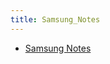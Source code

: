 ```yaml
---
title: Samsung_Notes
---
```



- [Samsung Notes](/d/2022/01/07/ノートアプリ_Samsung_Notes_を使ってみた.md)




